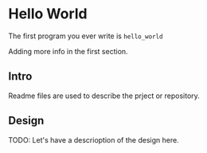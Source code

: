# Hello World

The first program you ever write is `hello_world`

Adding more info in the first section.

## Intro

Readme files are used to describe the prject or repository.

## Design

TODO: Let's have a descrioption of the design here.
